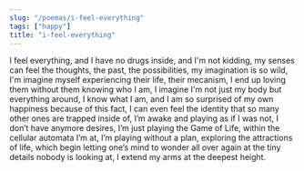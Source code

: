 ```yaml
---
slug: "/poemas/i-feel-everything"
tags: ["happy"]
title: "i-feel-everything"
---
```

I feel everything, and I have no drugs inside, and I'm not kidding, my senses can feel the thoughts, the past, the possibilities, my imagination is so wild, I'm imagine myself experiencing their life, their mecanism, I end up loving them without them knowing who I am, I imagine I'm not just my body but everything around, I know what I am, and I am so surprised of my own happiness because of this fact, I can even feel the identity that so many other ones are trapped inside of, I’m awake and playing as if I was not, I don’t have anymore desires, I’m just playing the Game of Life, within the cellular automata I’m at, I’m playing without a plan, exploring the attractions of life, which begin letting one’s mind to wonder all over again at the tiny details nobody is looking at, I extend my arms at the deepest height.